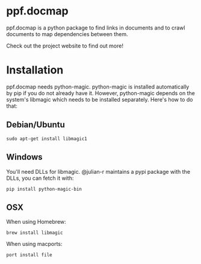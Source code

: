 # ppf.docmap

ppf.docmap is a python package to find links in documents and to crawl
documents to map dependencies between them.

Check out the project website to find out  more!

# Installation

ppf.docmap needs python-magic. python-magic is installed automatically by
pip if you do not already have it. However, python-magic depends on the
system's libmagic which needs to be installed separately. Here's how to do
that:

## Debian/Ubuntu

```
sudo apt-get install libmagic1
```

## Windows

You'll need DLLs for libmagic. @julian-r maintains a pypi package with
the DLLs, you can fetch it with:

```
pip install python-magic-bin
```

## OSX

When using Homebrew:

```
brew install libmagic
```

When using macports:

```
port install file
```
